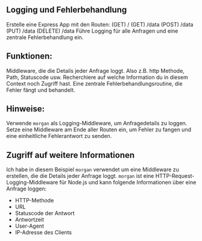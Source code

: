 ## Logging und Fehlerbehandlung

Erstelle eine Express App mit den Routen:
(GET) /
(GET) /data
(POST) /data
(PUT) /data
(DELETE) /data
Führe Logging für alle Anfragen und eine zentrale Fehlerbehandlung ein.

## Funktionen:
Middleware, die die Details jeder Anfrage loggt. Also z.B. http Methode, Path, Statuscode usw. Recherchiere auf welche Information du in diesem Context noch Zugriff hast.
Eine zentrale Fehlerbehandlungsroutine, die Fehler fängt und behandelt.

## Hinweise:
Verwende `morgan` als Logging-Middleware, um Anfragedetails zu loggen.
Setze eine Middleware am Ende aller Routen ein, um Fehler zu fangen und eine einheitliche Fehlerantwort zu senden.

## Zugriff auf weitere Informationen
Ich habe in diesem Beispiel `morgan` verwendet um eine Middleware zu erstellen, die die Details jeder Anfrage loggt. `morgan` ist eine HTTP-Request-Logging-Middleware für Node.js und kann folgende Informationen über eine Anfrage loggen:

- HTTP-Methode
- URL
- Statuscode der Antwort
- Antwortzeit
- User-Agent
- IP-Adresse des Clients